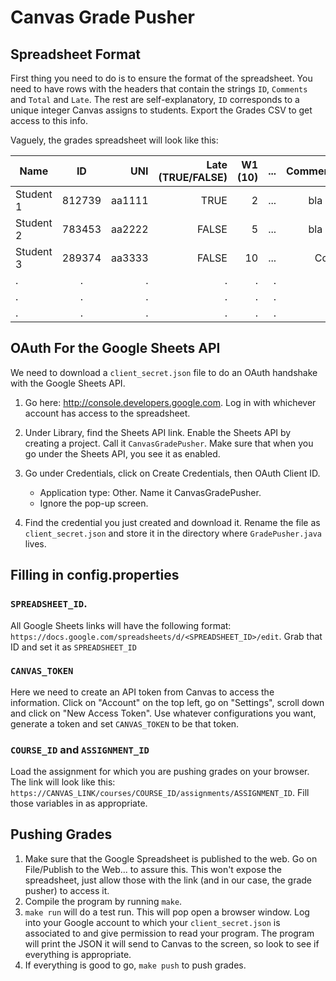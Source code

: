 # Canvas Grade Pusher

## Spreadsheet Format
First thing you need to do is to ensure the format of the spreadsheet. You need to have rows with the headers that contain the strings `ID`, `Comments` and `Total` and `Late`. The rest are self-explanatory, `ID` corresponds to a unique integer Canvas assigns to students. Export the Grades CSV to get access to this info. 

Vaguely, the grades spreadsheet will look like this:

| Name        | ID           | UNI  | Late (TRUE/FALSE) | W1 (10) | ... | Comments | Total (100) 
| ------------- |:-------------:| -----:| ------:| ------:| ------:| --------:| ------ 
| Student 1  | 812739 | aa1111 | TRUE  | 2  | ... | bla bla | 75
| Student 2  | 783453 | aa2222 | FALSE | 5  | ... | bla bla | 87
| Student 3 |  289374 |  aa3333 | FALSE | 10 | ... | Cool! | 100 
| . | . | . | . | . |.| .| .
| . | . | . | . | . |.| .| .
| . | . | . | . | . |.| .| .

## OAuth For the Google Sheets API

We need to download a `client_secret.json` file to do an OAuth handshake with the Google Sheets API.

1. Go here: <http://console.developers.google.com>. Log in with whichever account has access to the spreadsheet.
2. Under Library, find the Sheets API link. Enable the Sheets API by creating a project. Call it `CanvasGradePusher`. Make sure that when you go under the Sheets API, you see it as enabled.
3. Go under Credentials, click on Create Credentials, then OAuth Client ID. 
	- Application type: Other. Name it CanvasGradePusher.
	- Ignore the pop-up screen.

4. Find the credential you just created and download it. Rename the file as `client_secret.json` and store it in the directory where `GradePusher.java` lives.

## Filling in config.properties

### `SPREADSHEET_ID`. 
All Google Sheets links will have the following format: `https://docs.google.com/spreadsheets/d/<SPREADSHEET_ID>/edit`. Grab that ID and set it as `SPREADSHEET_ID`

### `CANVAS_TOKEN`
Here we need to create an API token from Canvas to access the information. Click on "Account" on the top left, go on "Settings", scroll down and click on "New Access Token". Use whatever configurations you want, generate a token and set `CANVAS_TOKEN` to be that token.

### `COURSE_ID` and `ASSIGNMENT_ID`
Load the assignment for which you are pushing grades on your browser. The link will look like this: `https://CANVAS_LINK/courses/COURSE_ID/assignments/ASSIGNMENT_ID`. Fill those variables in as appropriate.

## Pushing Grades
1. Make sure that the Google Spreadsheet is published to the web. Go on File/Publish to the Web... to assure this. This won't expose the spreadsheet, just allow those with the link (and in our case, the grade pusher) to access it.
2. Compile the program by running `make`.
3. `make run` will do a test run. This will pop open a browser window. Log into your Google account to which your `client_secret.json` is associated to and give permission to read your program. The program will print the JSON it will send to Canvas to the screen, so look to see if everything is appropriate.
3. If everything is good to go, `make push` to push grades.
